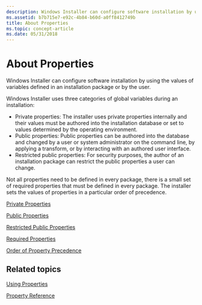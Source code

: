 ```yaml
---
description: Windows Installer can configure software installation by using the values of variables defined in an installation package or by the user.
ms.assetid: b7b715e7-e92c-4b84-b60d-a0ff8412749b
title: About Properties
ms.topic: concept-article
ms.date: 05/31/2018
---
```


# About Properties

Windows Installer can configure software installation by using the values of variables defined in an installation package or by the user.

Windows Installer uses three categories of global variables during an installation:

-   Private properties: The installer uses private properties internally and their values must be authored into the installation database or set to values determined by the operating environment.
-   Public properties: Public properties can be authored into the database and changed by a user or system administrator on the command line, by applying a transform, or by interacting with an authored user interface.
-   Restricted public properties: For security purposes, the author of an installation package can restrict the public properties a user can change.

Not all properties need to be defined in every package, there is a small set of required properties that must be defined in every package. The installer sets the values of properties in a particular order of precedence.

[Private Properties](private-properties.md)

[Public Properties](public-properties.md)

[Restricted Public Properties](restricted-public-properties.md)

[Required Properties](required-properties.md)

[Order of Property Precedence](order-of-property-precedence.md)

## Related topics

<dl> <dt>

[Using Properties](using-properties.md)
</dt> <dt>

[Property Reference](property-reference.md)
</dt> </dl>

 

 



